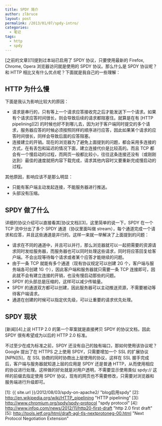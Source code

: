 ```yaml
---
title: SPDY 简介
author: zlbruce
layout: post
permalink: /2013/01/07/spdy-intro/
categories:
  - 笔记
tags:
  - http
  - spdy
---
```

[之前的文章][1]提到过本站已启用了 SPDY 协议，只要使用最新的 Firefox, Chrome, Opera 浏览器访问就是使用的 SPDY 协议。那么什么是 SPDY 协议呢？和 HTTP 相比又有什么优点呢？下面就是我自己的一些理解：

## HTTP 为什么慢

下面是我认为影响比较大的原因：

  * 请求是串行的，只有等上一个请求应答接收完之后才能发送下一个请求。如果有个请求应答时间很长，则会导致后续的请求都阻塞住。就算是在有 [HTTP pipelining][2] 的时候也好不到哪儿去，因为对于客户端同时提交的多个请求，服务器应答的时候必须按照同样的顺序进行应答，因此如果某个请求的应答时间很长，同样会导致后面的应答阻塞。
  * 连接建立的开销。现在的浏览器为了避免上面提到的问题，都会采用多连接的方式，在有丢包和延迟的情况下面，建立连接代价是比较高的。而且 TCP 都会有一个慢启动的过程，而网页一般都比较小，往往这条连接还没有（或刚刚达到）最佳的速度就把内容下载完成，请求其他内容时又要重新完成慢启动的过程。

其他原因，影响应该不是那么明显：

  * 只能有客户端主动发起连接，不能服务器进行推送。
  * 头部没有压缩。

## SPDY 做了什么

详细的协议介绍可以直接看其[协议文档][3]，这里简单的说一下，SPDY 在一个 TCP 流中分出了多个 SPDY 通道（协议里面叫做 stream），每个通道完成一个请求和应答，并且这些通道是并行的。这样一来就一举解决了上面提到的问题：

  * 请求在不同的通道中，并且可以并行，那么浏览器就可以一起把需要的资源请求同时发给服务器，而服务器也可以同时处理这些请求，同时将应答回复给客户端。不会出现等待每个请求或者某个应答才能继续的问题。
  * 由于一条 TCP 就能有多个通道（现有协议规定可以创建 2G 个，客户端与服务端各可创建 1G 个），因此客户端和服务器就只需要一条 TCP 连接即可，因此就不会有建立连接的开销，也没有慢启动那些的问题。
  * SPDY 的头部总是压缩的，这样可以减少传输量。
  * SPDY 的通道双方都可以创建，因此服务器可以主动推送资源，不需要被动等待客户端请求。
  * 通道在创建的时候可以指定优先级，可以让重要的请求优先处理。

## SPDY 现状

[新闻][4]上说 HTTP 2.0 的第一个草案就是直接拷贝 SPDY 的协议文档，因此 SPDY 很有希望成为以后的 HTTP 2.0 标准。

不过至少在成为标准之前，SPDY 还没有自己的独有端口，那如何使用该协议呢？Google 提出了在 HTTPS 之上使用 SPDY，只需要增加一个 SSL 的扩展协议 [NPN][5]，在 SSL 协商的同时协商出上层使用的协议，这样在 SSL 握手完成后，客户端与服务器就知道上层的应用是 SPDY 还是普通 HTTP，从而使用相应的协议进行处理。这样做的好处就是对用户透明，不需要显示使用类似 spdy:// 这样的前缀去指定使用 SPDY 协议，现有的网页也不需要修改，只需要对浏览器和服务端进行升级即可。

 [1]: {{ site.url }}/2012/08/03/spdy-on-apache2/ "blog启用spdy"
 [2]: http://en.wikipedia.org/wiki/HTTP_pipelining "HTTP pipelining"
 [3]: http://www.chromium.org/spdy/spdy-protocol "spdy protocol"
 [4]: http://www.infoq.com/news/2012/11/http20-first-draft "http 2.0 first draft"
 [5]: http://tools.ietf.org/html/draft-agl-tls-nextprotoneg-00.html "Next Protocol Negotiation Extension"
